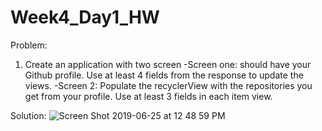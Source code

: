 # Week4_Day1_HW

Problem:

1. Create an application with two screen 
-Screen one: should have your Github profile. Use at least 4 fields from the response to update the views.
-Screen 2: Populate the recyclerView with the repositories you get from your profile. Use at least 3 fields in each item view.

Solution:
![Screen Shot 2019-06-25 at 12 48 59 PM](https://user-images.githubusercontent.com/51377398/60117695-96813380-9748-11e9-818c-5a20e767df40.png)
